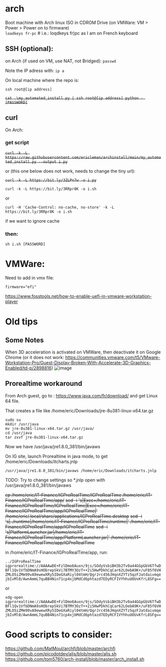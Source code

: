 # arch

 Boot machine with Arch linux ISO in CDROM Drive (on VMWare: VM > Power > Power on to firmware)  
`loadkeys fr-pc` # i.e.: loqdkeys fr)pc as I am on French keyboard

## SSH (optional):
on Arch (if used on VM, use NAT, not Bridged): 
`passwd`

Note the IP adress with:
`ip a`

On local machine where the repo is:

`ssh root@[ip address]`

~~`cat .\my_automated_install.py | ssh root@[ip address] python - [PASSWORD]`~~

## curl
On Arch:
### get script

~~`curl -k -L https://raw.githubusercontent.com/ericleman/archinstall/main/my_automated_install.py --output i.py`~~  

or (this one below does not work, needs to change the tiny url):

~~`curl -k -L https://bit.ly/3ZLPn7w -o i.py`~~

`curl -k -L https://bit.ly/3RRpr8K -o i.sh`  

or 

`curl -H 'Cache-Control: no-cache, no-store' -k -L https://bit.ly/3RRpr8K -o i.sh` 

if we want to ignore cache

### then:

`sh i.sh [PASSWORD]`

# VMWare:
Need to add in vmx file:

`firmware="efi"`

https://www.fosstools.net/how-to-enable-uefi-in-vmware-workstation-player


# Old tips
## Some Notes
When 3D acceleration is activated on VMWare, then deactivate it on Google Chrome (or it does not work: https://communities.vmware.com/t5/VMware-Workstation-Pro/Guest-Display-Broken-With-Accelerate-3D-Graphics-Enabled/td-p/2898816)
![image](https://user-images.githubusercontent.com/26767717/177496730-38f3be75-ae3c-4329-a49e-0002abfc595a.png)


## Prorealtime workaround
From Arch guest, go to : https://www.java.com/fr/download/ and get Linux 64 file.

That creates a file like /home/eric/Downloads/jre-8u381-linux-x64.tar.gz

```
sudo su
mkdir /usr/java
mv jre-8u381-linux-x64.tar.gz /usr/java/
cd /usr/java
tar zxvf jre-8u381-linux-x64.tar.gz
```

Now we have /usr/java/jre1.8.0_381/bin/javaws

On IG site, launch Prorealtime in java mode, to get /home/eric/Downloads/itcharts.jnlp

`/usr/java/jre1.8.0_381/bin/javaws /home/eric/Downloads/itcharts.jnlp`

TODO: Try to change settings so *.jnlp open with /usr/java/jre1.8.0_381/bin/javaws


~~cp /home/eric/IT-Finance/IGProRealTime/IGProRealTime /home/eric/IT-Finance/IGProRealTime/app/~~
~~sed -i 's|Exec=/home/eric/IT-Finance/IGProRealTime/IGProRealTime|Exec=/home/eric/IT-Finance/IGProRealTime/app/IGProRealTime|' /home/eric/.local/share/applications/IGProRealTime.desktop~~
~~sed -i 's|../runtime|/home/eric/IT-Finance/IGProRealTime/runtime|' /home/eric/IT-Finance/IGProRealTime/app/IGProRealTime~~
~~sed -i 's|PlatformLauncher.jar|/home/eric/IT-Finance/IGProRealTime/app/PlatformLauncher.jar|' /home/eric/IT-Finance/IGProRealTime/app/IGProRealTime~~

in /home/eric/IT-Finance/IGProRealTime/app, run:

`../IGProRealTime igprorealtime://AAAAwDE+FzlDmo6Auxn/9js/SOdyVsbiBH3b2Tv0a44GGpGbV6TfwDBFl1Qv1VfbDNmA9sHObrepSkVi7BTMY3OzT++2i5HwPDkhCqCar62LOebA9K+/uF85f6VHZMLO5iZMm99vA9ewewXRy5IDeGXaRiyl04tmH/QgrJrc456JHqnXZYTz5qzFJatdaivmqejbIvMl0/AwnAmmL7quBB4Nin71cp4xjbMdCd6phtazd7EDyRCFIVYhhuUOUvKfrL8SFg==`

or

`xdg-open igprorealtime://AAAAwDE+FzlDmo6Auxn/9js/SOdyVsbiBH3b2Tv0a44GGpGbV6TfwDBFl1Qv1VfbDNmA9sHObrepSkVi7BTMY3OzT++2i5HwPDkhCqCar62LOebA9K+/uF85f6VHZMLO5iZMm99vA9ewewXRy5IDeGXaRiyl04tmH/QgrJrc456JHqnXZYTz5qzFJatdaivmqejbIvMl0/AwnAmmL7quBB4Nin71cp4xjbMdCd6phtazd7EDyRCFIVYhhuUOUvKfrL8SFg==`



# Good scripts to consider:
https://github.com/MatMoul/archfi/blob/master/archfi
https://github.com/picodotdev/alis/blob/master/alis.sh
https://github.com/tom5760/arch-install/blob/master/arch_install.sh

